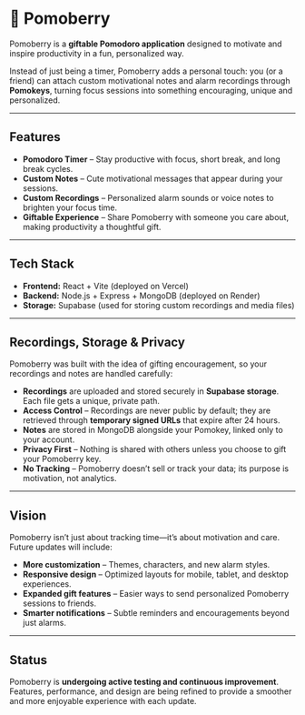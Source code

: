 # 🍓 Pomoberry

Pomoberry is a **giftable Pomodoro application** designed to motivate and inspire productivity in a fun, personalized way.  

Instead of just being a timer, Pomoberry adds a personal touch: you (or a friend) can attach custom motivational notes and alarm recordings through **Pomokeys**, turning focus sessions into something encouraging, unique and personalized.

---

##  Features
- **Pomodoro Timer** – Stay productive with focus, short break, and long break cycles.  
- **Custom Notes** – Cute motivational messages that appear during your sessions.  
- **Custom Recordings** – Personalized alarm sounds or voice notes to brighten your focus time.  
- **Giftable Experience** – Share Pomoberry with someone you care about, making productivity a thoughtful gift.  

---

## Tech Stack
- **Frontend:** React + Vite (deployed on Vercel)  
- **Backend:** Node.js + Express + MongoDB (deployed on Render)  
- **Storage:** Supabase (used for storing custom recordings and media files)  

---

## Recordings, Storage & Privacy
Pomoberry was built with the idea of gifting encouragement, so your recordings and notes are handled carefully:  
- **Recordings** are uploaded and stored securely in **Supabase storage**. Each file gets a unique, private path.  
- **Access Control** – Recordings are never public by default; they are retrieved through **temporary signed URLs** that expire after 24 hours.  
- **Notes** are stored in MongoDB alongside your Pomokey, linked only to your account.  
- **Privacy First** – Nothing is shared with others unless you choose to gift your Pomoberry key.  
- **No Tracking** – Pomoberry doesn’t sell or track your data; its purpose is motivation, not analytics.  

---

## Vision
Pomoberry isn’t just about tracking time—it’s about motivation and care.  
Future updates will include:  
- **More customization** – Themes, characters, and new alarm styles.  
- **Responsive design** – Optimized layouts for mobile, tablet, and desktop experiences.  
- **Expanded gift features** – Easier ways to send personalized Pomoberry sessions to friends.  
- **Smarter notifications** – Subtle reminders and encouragements beyond just alarms.

--- 

## Status
Pomoberry is **undergoing active testing and continuous improvement**.  
Features, performance, and design are being refined to provide a smoother and more enjoyable experience with each update.

